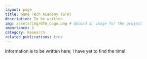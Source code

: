 ```yaml
---
layout: page
title: Game Tech Academy (GTA)
description: To be written
img: assets/img/GTA_Logo.png # Upload an image for the project
importance: 1
category: Research
related_publications: true
---
```


Information is to be written here; I have yet to find the time!